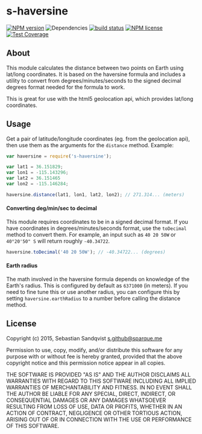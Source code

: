 # s-haversine

[![NPM version](https://img.shields.io/npm/v/s-haversine.svg)](https://www.npmjs.com/package/s-haversine) ![Dependencies](https://img.shields.io/david/sebastiansandqvist/s-haversine.svg) [![build status](http://img.shields.io/travis/sebastiansandqvist/s-haversine.svg)](https://travis-ci.org/sebastiansandqvist/s-haversine) [![NPM license](https://img.shields.io/npm/l/s-haversine.svg)](https://www.npmjs.com/package/s-haversine) [![Test Coverage](https://codeclimate.com/github/sebastiansandqvist/s-haversine/badges/coverage.svg)](https://codeclimate.com/github/sebastiansandqvist/s-haversine/coverage)

## About
This module calculates the distance between two points on Earth using lat/long coordinates. It is based on the haversine formula and includes a utility to convert from degrees/minutes/seconds to the signed decimal degrees format needed for the formula to work.

This is great for use with the html5 geolocation api, which provides lat/long coordinates.

## Usage
Get a pair of latitude/longitude coordinates (eg. from the geolocation api), then use them as the arguments for the `distance` method. Example:
```javascript
var haversine = require('s-haversine');

var lat1 = 36.151829;
var lon1 = -115.143296;
var lat2 = 36.151465
var lon2 = -115.146284;

haversine.distance(lat1, lon1, lat2, lon2); // 271.314... (meters)
```

#### Converting deg/min/sec to decimal
This module requires coordinates to be in a signed decimal format. If you have coordinates in degrees/minutes/seconds format, use the `toDecimal` method to convert them. For example, an input such as `40 20 50W` or `40°20'50" S` will return roughly `-40.34722`.

```javascript
haversine.toDecimal('40 20 50W'); // -40.34722... (degrees)
```

#### Earth radius
The math involved in the haversine formula depends on knowledge of the Earth's radius. This is configured by default as `6371000` (in meters). If you need to fine tune this or use another radius, you can configure this by setting `haversine.earthRadius` to a number before calling the distance method.

## License
Copyright (c) 2015, Sebastian Sandqvist <s.github@sparque.me>

Permission to use, copy, modify, and/or distribute this software for any purpose with or without fee is hereby granted, provided that the above copyright notice and this permission notice appear in all copies.

THE SOFTWARE IS PROVIDED "AS IS" AND THE AUTHOR DISCLAIMS ALL WARRANTIES WITH REGARD TO THIS SOFTWARE INCLUDING ALL IMPLIED WARRANTIES OF MERCHANTABILITY AND FITNESS. IN NO EVENT SHALL THE AUTHOR BE LIABLE FOR ANY SPECIAL, DIRECT, INDIRECT, OR CONSEQUENTIAL DAMAGES OR ANY DAMAGES WHATSOEVER RESULTING FROM LOSS OF USE, DATA OR PROFITS, WHETHER IN AN ACTION OF CONTRACT, NEGLIGENCE OR OTHER TORTIOUS ACTION, ARISING OUT OF OR IN CONNECTION WITH THE USE OR PERFORMANCE OF THIS SOFTWARE.
